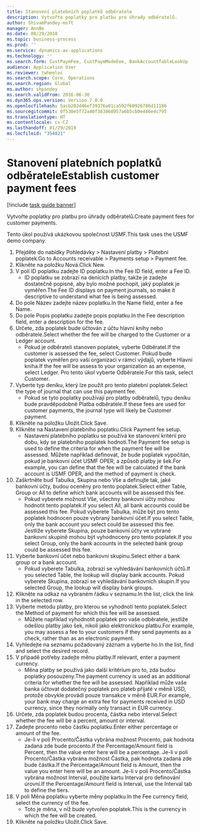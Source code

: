 ```yaml
---
title: Stanovení platebních poplatků odběratele
description: Vytvořte poplatky pro platbu pro úhrady odběratelů.
author: ShivamPandey-msft
manager: AnnBe
ms.date: 08/29/2018
ms.topic: business-process
ms.prod: ''
ms.service: dynamics-ax-applications
ms.technology: ''
ms.search.form: CustPaymFee, CustPaymModeFee, BankAccountTableLookUp
audience: Application User
ms.reviewer: twheeloc
ms.search.scope: Core, Operations
ms.search.region: Global
ms.author: shpandey
ms.search.validFrom: 2016-06-30
ms.dyn365.ops.version: Version 7.0.0
ms.openlocfilehash: 5acb202d46ef39376a01ca592f60926786d11186
ms.sourcegitcommit: 0f530e5f72a40f383868957a6b5cb0e446e4c795
ms.translationtype: HT
ms.contentlocale: cs-CZ
ms.lasthandoff: 01/29/2019
ms.locfileid: "354821"
---
```

# <a name="establish-customer-payment-fees"></a><span data-ttu-id="1f69d-103">Stanovení platebních poplatků odběratele</span><span class="sxs-lookup"><span data-stu-id="1f69d-103">Establish customer payment fees</span></span>

[!include [task guide banner](../../includes/task-guide-banner.md)]

<span data-ttu-id="1f69d-104">Vytvořte poplatky pro platbu pro úhrady odběratelů.</span><span class="sxs-lookup"><span data-stu-id="1f69d-104">Create payment fees for customer payments.</span></span>

<span data-ttu-id="1f69d-105">Tento úkol používá ukázkovou společnost USMF.</span><span class="sxs-lookup"><span data-stu-id="1f69d-105">This task uses the USMF demo company.</span></span>

1. <span data-ttu-id="1f69d-106">Přejděte do nabídky Pohledávky > Nastavení platby > Platební poplatek.</span><span class="sxs-lookup"><span data-stu-id="1f69d-106">Go to Accounts receivable > Payments setup > Payment fee.</span></span>
2. <span data-ttu-id="1f69d-107">Klikněte na položku Nová.</span><span class="sxs-lookup"><span data-stu-id="1f69d-107">Click New.</span></span>
3. <span data-ttu-id="1f69d-108">V poli ID poplatku zadejte ID poplatku.</span><span class="sxs-lookup"><span data-stu-id="1f69d-108">In the Fee ID field, enter a Fee ID.</span></span>
    * <span data-ttu-id="1f69d-109">ID poplatku se zobrazí na denících platby, takže je zadejte dostatečně popisné, aby bylo možné pochopit, jaký poplatek je vyměřen.</span><span class="sxs-lookup"><span data-stu-id="1f69d-109">The Fee ID displays on payment journals, so make it descriptive to understand what fee is being assessed.</span></span>  
4. <span data-ttu-id="1f69d-110">Do pole Název zadejte název poplatku.</span><span class="sxs-lookup"><span data-stu-id="1f69d-110">In the Name field, enter a fee Name.</span></span>
5. <span data-ttu-id="1f69d-111">Do pole Popis poplatku zadejte popis poplatku.</span><span class="sxs-lookup"><span data-stu-id="1f69d-111">In the Fee description field, enter a description for the fee.</span></span>
6. <span data-ttu-id="1f69d-112">Určete, zda poplatek bude účtován z účtu hlavní knihy nebo odběratele.</span><span class="sxs-lookup"><span data-stu-id="1f69d-112">Select whether the fee will be charged to the Customer or a Ledger account.</span></span>
    * <span data-ttu-id="1f69d-113">Pokud je odběrateli stanoven poplatek, vyberte Odběratel.</span><span class="sxs-lookup"><span data-stu-id="1f69d-113">If the customer is assessed the fee, select Customer.</span></span> <span data-ttu-id="1f69d-114">Pokud bude poplatek vyměřen pro vaši organizaci v rámci výdajů, vyberte Hlavní kniha.</span><span class="sxs-lookup"><span data-stu-id="1f69d-114">If the fee will be assess to your organization as an expense, select Ledger.</span></span> <span data-ttu-id="1f69d-115">Pro tento úkol vyberte Odběratele.</span><span class="sxs-lookup"><span data-stu-id="1f69d-115">For this task, select Customer.</span></span>  
7. <span data-ttu-id="1f69d-116">Vyberte typ deníku, který lze použít pro tento platební poplatek.</span><span class="sxs-lookup"><span data-stu-id="1f69d-116">Select the type of  journal that can use this payment fee.</span></span>
    * <span data-ttu-id="1f69d-117">Pokud se tyto poplatky používají pro platby odběratelů, typu deníku bude pravděpodobně Platba odběratele.</span><span class="sxs-lookup"><span data-stu-id="1f69d-117">If these fees are used for customer payments, the journal type will likely be Customer payment.</span></span>  
8. <span data-ttu-id="1f69d-118">Klikněte na položku Uložit.</span><span class="sxs-lookup"><span data-stu-id="1f69d-118">Click Save.</span></span>
9. <span data-ttu-id="1f69d-119">Klikněte na Nastavení platebního poplatku.</span><span class="sxs-lookup"><span data-stu-id="1f69d-119">Click Payment fee setup.</span></span>
    * <span data-ttu-id="1f69d-120">Nastavení platebního poplatku se používá ke stanovení kritérií pro dobu, kdy se platebního poplatek hodnotí.</span><span class="sxs-lookup"><span data-stu-id="1f69d-120">The Payment fee setup is used to define the criteria for when the payment fee will be assessed.</span></span>  <span data-ttu-id="1f69d-121">Můžete například definovat, že bude poplatek vypočítán, pokud je bankovní účet USMF OPER, a způsob platby je šek.</span><span class="sxs-lookup"><span data-stu-id="1f69d-121">For example, you can define that the fee will be calculated if the bank account is USMF OPER, and the method of payment is check.</span></span>  
10. <span data-ttu-id="1f69d-122">Zaškrtněte buď Tabulka, Skupina nebo Vše a definujte tak, jaké bankovní účty, budou oceněny pro tento poplatek.</span><span class="sxs-lookup"><span data-stu-id="1f69d-122">Select either Table, Group or All to define which bank accounts will be assessed this fee.</span></span>
    * <span data-ttu-id="1f69d-123">Pokud vyberete možnost Vše, všechny bankovní účty mohou hodnotit tento poplatek.</span><span class="sxs-lookup"><span data-stu-id="1f69d-123">If you select All, all bank accounts could be assessed this fee.</span></span>  <span data-ttu-id="1f69d-124">Pokud vyberete Tabulka, může být pro tento poplatek hodnocen pouze vybraný bankovní účet.</span><span class="sxs-lookup"><span data-stu-id="1f69d-124">If you select Table, only the bank account you select could be assessed this fee.</span></span> <span data-ttu-id="1f69d-125">Jestliže vyberete Skupina, pouze bankovní účty ve vybrané bankovní skupině mohou být vyhodnoceny pro tento poplatek.</span><span class="sxs-lookup"><span data-stu-id="1f69d-125">If you select Group, only the bank accounts in the selected bank group could be assessed this fee.</span></span>  
11. <span data-ttu-id="1f69d-126">Vyberte bankovní účet nebo bankovní skupinu.</span><span class="sxs-lookup"><span data-stu-id="1f69d-126">Select either a bank group or a bank account.</span></span>
    * <span data-ttu-id="1f69d-127">Pokud vyberete Tabulka, zobrazí se vyhledávání bankovních účtů.</span><span class="sxs-lookup"><span data-stu-id="1f69d-127">If you selected Table, the lookup will display bank accounts.</span></span> <span data-ttu-id="1f69d-128">Pokud vyberete Skupina, zobrazí se vyhledávání bankovních skupin.</span><span class="sxs-lookup"><span data-stu-id="1f69d-128">If you selected Group, the lookup will display bank groups.</span></span>  
12. <span data-ttu-id="1f69d-129">Klikněte na odkaz na vybraném řádku v seznamu.</span><span class="sxs-lookup"><span data-stu-id="1f69d-129">In the list, click the link in the selected row.</span></span>
13. <span data-ttu-id="1f69d-130">Vyberte metodu platby, pro kterou se vyhodnotí tento poplatek.</span><span class="sxs-lookup"><span data-stu-id="1f69d-130">Select the Method of payment for which this fee will be assessed.</span></span>
    * <span data-ttu-id="1f69d-131">Můžete například vyhodnotit poplatek pro vaše odběratele, jestliže odešlou platby jako šek, nikoli jako elektronickou platbu.</span><span class="sxs-lookup"><span data-stu-id="1f69d-131">For example, you may assess a fee to your customers if they send payments as a check, rather than as an electronic payment.</span></span>  
14. <span data-ttu-id="1f69d-132">Vyhledejte na seznamu požadovaný záznam a vyberte ho.</span><span class="sxs-lookup"><span data-stu-id="1f69d-132">In the list, find and select the desired record.</span></span>
15. <span data-ttu-id="1f69d-133">V případě potřeby zadejte měnu platby.</span><span class="sxs-lookup"><span data-stu-id="1f69d-133">If relevant, enter a payment currency.</span></span>
    * <span data-ttu-id="1f69d-134">Měna platby se používá jako další kritérium pro to, zda budou poplatky posouzeny.</span><span class="sxs-lookup"><span data-stu-id="1f69d-134">The payment currency is used as an additional criteria for whether the fee will be assessed.</span></span>  <span data-ttu-id="1f69d-135">Například může vaše banka účtovat dodatečný poplatek pro plateb přijaté v měně USD, protože obvykle provádí pouze transakce v měně EUR.</span><span class="sxs-lookup"><span data-stu-id="1f69d-135">For example, your bank may charge an extra fee for payments received in USD currency, since they normally only transact in EUR currency.</span></span>  
16. <span data-ttu-id="1f69d-136">Určete, zda poplatek budou procenta, částka nebo interval.</span><span class="sxs-lookup"><span data-stu-id="1f69d-136">Select whether the fee will be a percent, amount or interval.</span></span>
17. <span data-ttu-id="1f69d-137">Zadejte procento nebo částku poplatku.</span><span class="sxs-lookup"><span data-stu-id="1f69d-137">Enter either percentage or amount of the fee.</span></span>
    * <span data-ttu-id="1f69d-138">Je-li v poli Procento/Částka vybrána možnost Procento, pak hodnota zadaná zde bude procento.</span><span class="sxs-lookup"><span data-stu-id="1f69d-138">If the Percentage/Amount field is Percent, then the value enter here will be a percentage.</span></span> <span data-ttu-id="1f69d-139">Je-li v poli Procento/Částka vybrána možnost Částka, pak hodnota zadaná zde bude částka.</span><span class="sxs-lookup"><span data-stu-id="1f69d-139">If the Percentage/Amount field is Amount, then the value you enter here will be an amount.</span></span> <span data-ttu-id="1f69d-140">Je-li v poli Procento/Částka vybrána možnost Interval, použijte kartu Interval pro definování úrovní.</span><span class="sxs-lookup"><span data-stu-id="1f69d-140">If the Percentage/Amount field is Interval, use the Interval tab to define the tiers.</span></span>  
18. <span data-ttu-id="1f69d-141">V poli Měna poplatku vyberte měny poplatku.</span><span class="sxs-lookup"><span data-stu-id="1f69d-141">In the Fee currency field, select the currency of the fee.</span></span>
    * <span data-ttu-id="1f69d-142">Toto je měna, v níž bude vytvořen poplatek.</span><span class="sxs-lookup"><span data-stu-id="1f69d-142">This is the currency in which the fee will be created.</span></span>  
19. <span data-ttu-id="1f69d-143">Klikněte na položku Uložit.</span><span class="sxs-lookup"><span data-stu-id="1f69d-143">Click Save.</span></span>

